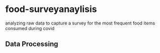 # food-surveyanaylisis
analyzing raw data to capture a survey for the most frequent food items consumed during covid
## Data Processing
